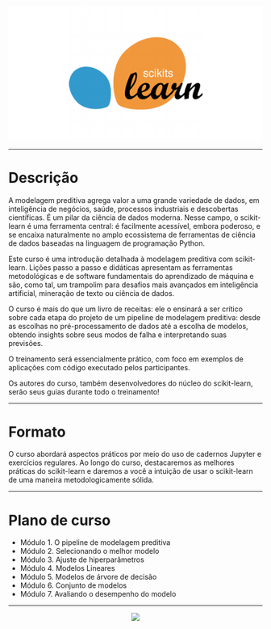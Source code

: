 <p align="center"> 
<img src="imagens/scikit-learn.png">
</p>

---

# Descrição

A modelagem preditiva agrega valor a uma grande variedade de dados, em inteligência de negócios, saúde, processos industriais e descobertas científicas. É um pilar da ciência de dados moderna. Nesse campo, o scikit-learn é uma ferramenta central: é facilmente acessível, embora poderoso, e se encaixa naturalmente no amplo ecossistema de ferramentas de ciência de dados baseadas na linguagem de programação Python.

Este curso é uma introdução detalhada à modelagem preditiva com scikit-learn. Lições passo a passo e didáticas apresentam as ferramentas metodológicas e de software fundamentais do aprendizado de máquina e são, como tal, um trampolim para desafios mais avançados em inteligência artificial, mineração de texto ou ciência de dados.

O curso é mais do que um livro de receitas: ele o ensinará a ser crítico sobre cada etapa do projeto de um pipeline de modelagem preditiva: desde as escolhas no pré-processamento de dados até a escolha de modelos, obtendo insights sobre seus modos de falha e interpretando suas previsões.

O treinamento será essencialmente prático, com foco em exemplos de aplicações com código executado pelos participantes.

Os autores do curso, também desenvolvedores do núcleo do scikit-learn, serão seus guias durante todo o treinamento!

---

# Formato

O curso abordará aspectos práticos por meio do uso de cadernos Jupyter e exercícios regulares. Ao longo do curso, destacaremos as melhores práticas do scikit-learn e daremos a você a intuição de usar o scikit-learn de uma maneira metodologicamente sólida.

---

# Plano de curso

* Módulo 1. O pipeline de modelagem preditiva
* Módulo 2. Selecionando o melhor modelo
* Módulo 3. Ajuste de hiperparâmetros
* Módulo 4. Modelos Lineares
* Módulo 5. Modelos de árvore de decisão
* Módulo 6. Conjunto de modelos
* Módulo 7. Avaliando o desempenho do modelo

---

<p align="center"> 
<img src="https://media.giphy.com/media/1kkxWqT5nvLXupUTwK/giphy.gif">
</p>
